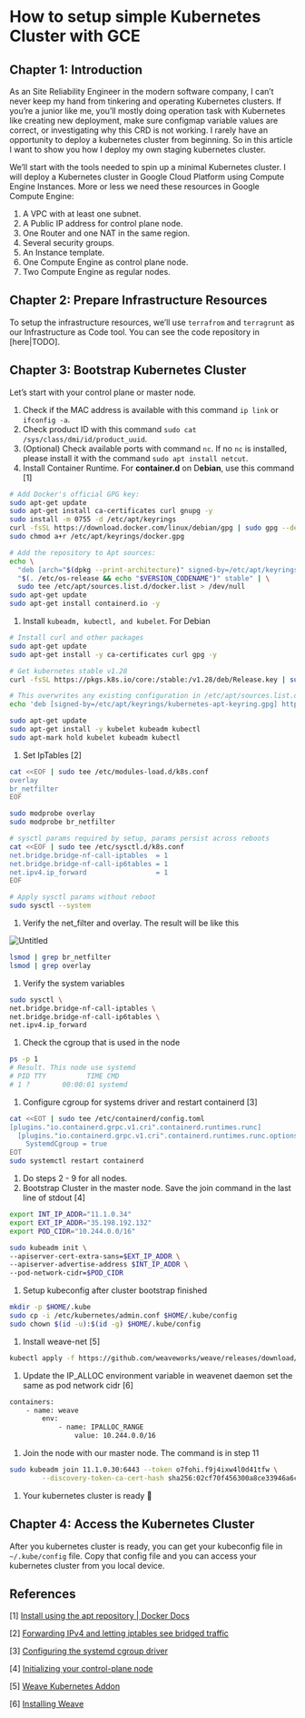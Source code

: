 # How to setup simple Kubernetes Cluster with GCE

## Chapter 1: Introduction

As an Site Reliability Engineer in the modern software company, I can’t never keep my hand from tinkering and operating Kubernetes clusters. If you’re a junior like me, you’ll mostly doing operation task with Kubernetes like creating new deployment, make sure configmap variable values are correct, or investigating why this CRD is not working. I rarely have an opportunity to deploy a kubernetes cluster from beginning. So in this article I want to show you how I deploy my own staging kubernetes cluster.

We’ll start with the tools needed to spin up a minimal Kubernetes cluster. I will deploy a Kubernetes cluster in Google Cloud Platform using Compute Engine Instances. More or less we need these resources in Google Compute Engine:

1. A VPC with at least one subnet.
2. A Public IP address for control plane node.
3. One Router and one NAT in the same region.
4. Several security groups.
5. An Instance template.
6. One Compute Engine as control plane node.
7. Two Compute Engine as regular nodes.

## Chapter 2: Prepare Infrastructure Resources

To setup the infrastructure resources, we’ll use `terrafrom` and `terragrunt` as our Infrastructure as Code tool. You can see the code repository in [here|TODO].

## Chapter 3: Bootstrap Kubernetes Cluster

Let’s start with your control plane or master node.

1. Check if the MAC address is available with this command `ip link` or `ifconfig -a`.
2. Check product ID with this command `sudo cat /sys/class/dmi/id/product_uuid`.
3. (Optional) Check available ports with command `nc`. If no `nc` is installed, please install it with the command `sudo apt install netcut`.
4.  Install Container Runtime. For **container.d** on D**ebian**, use this command [1]

```bash
# Add Docker's official GPG key:
sudo apt-get update
sudo apt-get install ca-certificates curl gnupg -y
sudo install -m 0755 -d /etc/apt/keyrings
curl -fsSL https://download.docker.com/linux/debian/gpg | sudo gpg --dearmor -o /etc/apt/keyrings/docker.gpg
sudo chmod a+r /etc/apt/keyrings/docker.gpg

# Add the repository to Apt sources:
echo \
  "deb [arch="$(dpkg --print-architecture)" signed-by=/etc/apt/keyrings/docker.gpg] https://download.docker.com/linux/debian \
  "$(. /etc/os-release && echo "$VERSION_CODENAME")" stable" | \
  sudo tee /etc/apt/sources.list.d/docker.list > /dev/null
sudo apt-get update
sudo apt-get install containerd.io -y
```

1. Install `kubeadm, kubectl, and kubelet`. For Debian

```bash
# Install curl and other packages
sudo apt-get update
sudo apt-get install -y ca-certificates curl gpg -y

# Get kubernetes stable v1.28
curl -fsSL https://pkgs.k8s.io/core:/stable:/v1.28/deb/Release.key | sudo gpg --dearmor -o /etc/apt/keyrings/kubernetes-apt-keyring.gpg

# This overwrites any existing configuration in /etc/apt/sources.list.d/kubernetes.list
echo 'deb [signed-by=/etc/apt/keyrings/kubernetes-apt-keyring.gpg] https://pkgs.k8s.io/core:/stable:/v1.28/deb/ /' | sudo tee /etc/apt/sources.list.d/kubernetes.list

sudo apt-get update
sudo apt-get install -y kubelet kubeadm kubectl
sudo apt-mark hold kubelet kubeadm kubectl
```

1. Set IpTables [2]

```bash
cat <<EOF | sudo tee /etc/modules-load.d/k8s.conf
overlay
br_netfilter
EOF

sudo modprobe overlay
sudo modprobe br_netfilter

# sysctl params required by setup, params persist across reboots
cat <<EOF | sudo tee /etc/sysctl.d/k8s.conf
net.bridge.bridge-nf-call-iptables  = 1
net.bridge.bridge-nf-call-ip6tables = 1
net.ipv4.ip_forward                 = 1
EOF

# Apply sysctl params without reboot
sudo sysctl --system
```

1. Verify the net_filter and overlay. The result will be like this

![Untitled](How%20to%20setup%20simple%20Kubernetes%20Cluster%20with%20GCE%205da7dcd3fef54886b33f11f0d719f234/Untitled.png)

```bash
lsmod | grep br_netfilter
lsmod | grep overlay
```

1. Verify the system variables

```bash
sudo sysctl \
net.bridge.bridge-nf-call-iptables \
net.bridge.bridge-nf-call-ip6tables \
net.ipv4.ip_forward
```

1. Check the cgroup that is used in the node

```bash
ps -p 1
# Result. This node use systemd
# PID TTY          TIME CMD
# 1 ?        00:00:01 systemd
```

1. Configure cgroup for systems driver and restart containerd [3]

```bash
cat <<EOT | sudo tee /etc/containerd/config.toml
[plugins."io.containerd.grpc.v1.cri".containerd.runtimes.runc]
  [plugins."io.containerd.grpc.v1.cri".containerd.runtimes.runc.options]
    SystemdCgroup = true
EOT
sudo systemctl restart containerd
```

1. Do steps 2 - 9 for all nodes.
2. Bootstrap Cluster in the master node. Save the join command in the last line of stdout [4]

```bash
export INT_IP_ADDR="11.1.0.34"
export EXT_IP_ADDR="35.198.192.132"
export POD_CIDR="10.244.0.0/16"

sudo kubeadm init \
--apiserver-cert-extra-sans=$EXT_IP_ADDR \
--apiserver-advertise-address $INT_IP_ADDR \
--pod-network-cidr=$POD_CIDR
```

1. Setup kubeconfig after cluster bootstrap finished

```bash
mkdir -p $HOME/.kube
sudo cp -i /etc/kubernetes/admin.conf $HOME/.kube/config
sudo chown $(id -u):$(id -g) $HOME/.kube/config
```

1. Install weave-net [5]

```bash
kubectl apply -f https://github.com/weaveworks/weave/releases/download/v2.8.1/weave-daemonset-k8s.yaml
```

1. Update the IP_ALLOC environment variable in weavenet daemon set the same as pod network cidr [6]

```bash
containers:
	- name: weave
		env:
			- name: IPALLOC_RANGE
				value: 10.244.0.0/16
```

1. Join the node with our master node. The command is in step 11

```bash
sudo kubeadm join 11.1.0.30:6443 --token o7fohi.f9j4ixw4l0d41tfw \
        --discovery-token-ca-cert-hash sha256:02cf70f456300a8ce33946a6ce74d340e956ee3bfb00ad33eae867de96de5fea
```

1. Your kubernetes cluster is ready 🥳

## Chapter 4: Access the Kubernetes Cluster

After you kubernetes cluster is ready, you can get your kubeconfig file in `~/.kube/config` file. Copy that config file and you can access your kubernetes cluster from you local device.

## References

[1] [Install using the apt repository | Docker Docs](https://docs.docker.com/engine/install/debian/#install-using-the-repository)

[2] [Forwarding IPv4 and letting iptables see bridged traffic](https://kubernetes.io/docs/setup/production-environment/container-runtimes/#forwarding-ipv4-and-letting-iptables-see-bridged-traffic)

[3] [Configuring the systemd cgroup driver](https://kubernetes.io/docs/setup/production-environment/container-runtimes/#forwarding-ipv4-and-letting-iptables-see-bridged-traffic)

[4] [Initializing your control-plane node](https://kubernetes.io/docs/setup/production-environment/tools/kubeadm/create-cluster-kubeadm/#initializing-your-control-plane-node)

[5] [Weave Kubernetes Addon](https://www.weave.works/docs/net/latest/kubernetes/kube-addon/)

[6] [Installing Weave](https://www.weave.works/docs/net/latest/install/installing-weave)
